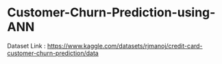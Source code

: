 # Customer-Churn-Prediction-using-ANN

Dataset Link : https://www.kaggle.com/datasets/rjmanoj/credit-card-customer-churn-prediction/data
